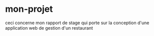 # mon-projet
ceci concerne mon rapport de stage qui porte sur la conception d'une application web de gestion d'un restaurant
